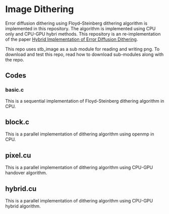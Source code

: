 # Image Dithering
Error diffusion dithering using Floyd–Steinberg dithering algorithm is implemented in this repository. The algorithm is implemented using CPU only and CPU-GPU hybri methods. This repository is an re-implementation of the paper [Hybrid Implementation of Error Diffusion Dithering]. 

This repo uses stb_image as a sub module for reading and writing png. To download and test this repo, read how to download sub-modules along with the repo.
## Codes

### basic.c
This is a sequential implementation of Floyd-Steinberg dithering algorithm in CPU.

## block.c
This is a parallel implementation of dithering algorithm using openmp in CPU.

## pixel.cu
This is a parallel implementation of dithering algorithm using CPU-GPU handover algorithm.

## hybrid.cu
This is a parallel implementation of dithering algorithm using CPU-GPU hybrid algorithm.


[Hybrid Implementation of Error Diffusion Dithering]:http://cdn.iiit.ac.in/cdn/cvit.iiit.ac.in/papers/Aditya2011Hybrid.pdf
